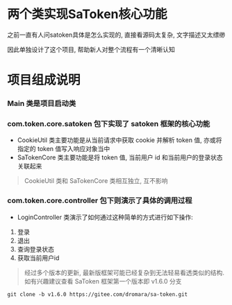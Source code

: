 # 两个类实现SaToken核心功能

之前一直有人问satoken具体是怎么实现的, 直接看源码太复杂, 文字描述又太缥缈

因此单独设计了这个项目, 帮助新人对整个流程有一个清晰认知

# 项目组成说明
### Main 类是项目启动类
### com.token.core.satoken 包下实现了 satoken 框架的核心功能
- CookieUtil 类主要功能是从当前请求中获取 cookie 并解析 token 值, 亦或将指定的 token 值写入响应对象当中
- SaTokenCore 类主要功能是将 token 值, 当前用户 id 和当前用户的登录状态关联起来
> CookieUtil 类和 SaTokenCore 类相互独立, 互不影响

### com.token.core.controller 包下则演示了具体的调用过程
  
- LoginController 类演示了如何通过这种简单的方式进行如下操作:
1. 登录
2. 退出
3. 查询登录状态
4. 获取当前用户id


> 经过多个版本的更新, 最新版框架可能已经复杂到无法轻易看透类似的结构. 如有兴趣建议查看 SaToken 框架第一个版本即 v1.6.0 分支

```
git clone -b v1.6.0 https://gitee.com/dromara/sa-token.git
```
